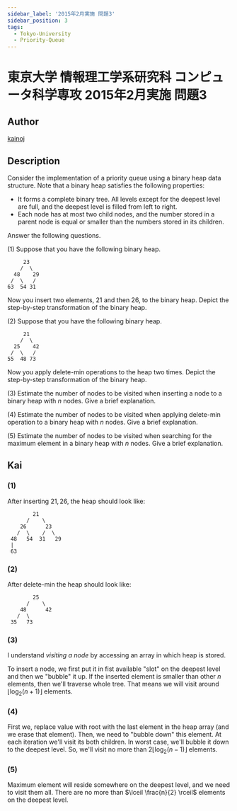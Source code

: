 ```yaml
---
sidebar_label: '2015年2月実施 問題3'
sidebar_position: 3
tags:
  - Tokyo-University
  - Priority-Queue
---
```

# 東京大学 情報理工学系研究科 コンピュータ科学専攻 2015年2月実施 問題3

## **Author**
[kainoj](https://github.com/kainoj/utokyo-cs)

## **Description**
Consider the implementation of a priority queue using a binary heap data structure.
Note that a binary heap satisfies the following properties:

- It forms a complete binary tree. All levels except for the deepest level are full, and the deepest level is filled from left to right.
- Each node has at most two child nodes, and the number stored in a parent node is equal or smaller than the numbers stored in its children.

Answer the following questions.

(1) Suppose that you have the following binary heap.

```text
     23
    /  \
  48    29
 /  \   /
63  54 31
```

Now you insert two elements, 21 and then 26, to the binary heap. 
Depict the step-by-step transformation of the binary heap.

(2) Suppose that you have the following binary heap.

```text
     21
    /  \
  25    42
 /  \   /
55  48 73
```

Now you apply delete-min operations to the heap two times. Depict the step-by-step transformation of the binary heap.

(3) Estimate the number of nodes to be visited when inserting a node to a binary heap with $n$ nodes. Give a brief explanation.

(4) Estimate the number of nodes to be visited when applying delete-min operation to a binary heap with $n$ nodes. Give a brief explanation.

(5) Estimate the number of nodes to be visited when searching for the maximum element in a binary heap with $n$ nodes. Give a brief explanation.

## **Kai**
### (1)
After inserting $21, 26$, the heap should look like:

```text
        21
      /    \
    26      23
   /  \    /  \
 48   54  31   29
 |
 63
```

### (2)
After delete-min the heap should look like:

```text
        25
      /    \
    48      42
   /  \
 35   73
```

### (3)
I understand *visiting a node* by accessing an array in which heap is stored.

To insert a node, we first put it in fist available "slot" on the deepest level and then we "bubble" it up.
If the inserted element is smaller than other $n$ elements, then we'll traverse whole tree.
That means we will visit around $\lfloor \log_2 (n+1)\rfloor$ elements.

### (4)
First we, replace value with root with the last element in the heap array (and we erase that element).
Then, we need to "bubble down" this element.
At each iteration we'll visit its both children.
In worst case, we'll bubble it down to the deepest level.
So, we'll visit no more than $2 \lfloor \log_2 (n-1) \rfloor$ elements.

### (5)
Maximum element will reside somewhere on the deepest level, and we need to visit them all.
There are no more than $\lceil \frac{n}{2} \rceil$ elements on the deepest level.
